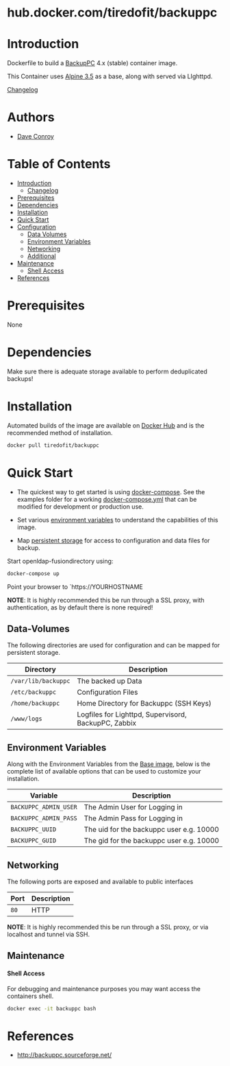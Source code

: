 # hub.docker.com/tiredofit/backuppc

# Introduction

Dockerfile to build a [BackupPC](https://backuppc.sourceforge.net/) 4.x (stable) container image.

This Container uses [Alpine 3.5](http://www.alpinelinux.org) as a base, along with served via LIghttpd.

[Changelog](CHANGELOG.md)

# Authors

- [Dave Conroy](https://github.com/tiredofit)

# Table of Contents

- [Introduction](#introduction)
    - [Changelog](CHANGELOG.md)
- [Prerequisites](#prerequisites)
- [Dependencies](#dependendcies)
- [Installation](#installation)
- [Quick Start](#quick-start)
- [Configuration](#configuration)
    - [Data Volumes](#data-volumes)
    - [Environment Variables](#environmentvariables)   
    - [Networking](#networking)
    - [Additional](#additional)   
- [Maintenance](#maintenance)
    - [Shell Access](#shell-access)
- [References](#references)


# Prerequisites

None

# Dependencies

Make sure there is adequate storage available to perform deduplicated backups!

# Installation

Automated builds of the image are available on [Docker Hub](https://tiredofit/backuppc) and is the recommended method of installation.


```bash
docker pull tiredofit/backuppc
```

# Quick Start

* The quickest way to get started is using [docker-compose](https://docs.docker.com/compose/). See the examples folder for a working [docker-compose.yml](examples/docker-compose.yml) that can be modified for development or production use.

* Set various [environment variables](#environment-variables) to understand the capabilities of this image.
* Map [persistent storage](#data-volumes) for access to configuration and data files for backup.

Start openldap-fusiondirectory using:

```bash
docker-compose up
```

Point your browser to `https://YOURHOSTNAME

__NOTE__: It is highly recommended this be run through a SSL proxy, with authentication, as by default there is none required!

## Data-Volumes

The following directories are used for configuration and can be mapped for persistent storage.

| Directory | Description |
|-----------|-------------|
| `/var/lib/backuppc` | The backed up Data |
| `/etc/backuppc` | Configuration Files |
| `/home/backuppc` | Home Directory for Backuppc (SSH Keys) |
| `/www/logs` | Logfiles for Lighttpd, Supervisord, BackupPC, Zabbix |



## Environment Variables

Along with the Environment Variables from the [Base image](https://hub.docker.com/r/tiredofit/alpine), below is the complete list of available options that can be used to customize your installation.

| Variable | Description |
|-----------|-------------|
| `BACKUPPC_ADMIN_USER` | The Admin User for Logging in |
| `BACKUPPC_ADMIN_PASS` | The Admin Pass for Logging in |
| `BACKUPPC_UUID` | The uid for the backuppc user e.g. 10000 |
| `BACKUPPC_GUID` | The gid for the backuppc user e.g. 10000 |

## Networking

The following ports are exposed and available to public interfaces

| Port | Description |
|-----------|-------------|
| `80` | HTTP |

__NOTE__: It is highly recommended this be run through a SSL proxy, or via localhost and tunnel via SSH.

## Maintenance
#### Shell Access

For debugging and maintenance purposes you may want access the containers shell. 

```bash
docker exec -it backuppc bash
```

# References

* http://backuppc.sourceforge.net/

